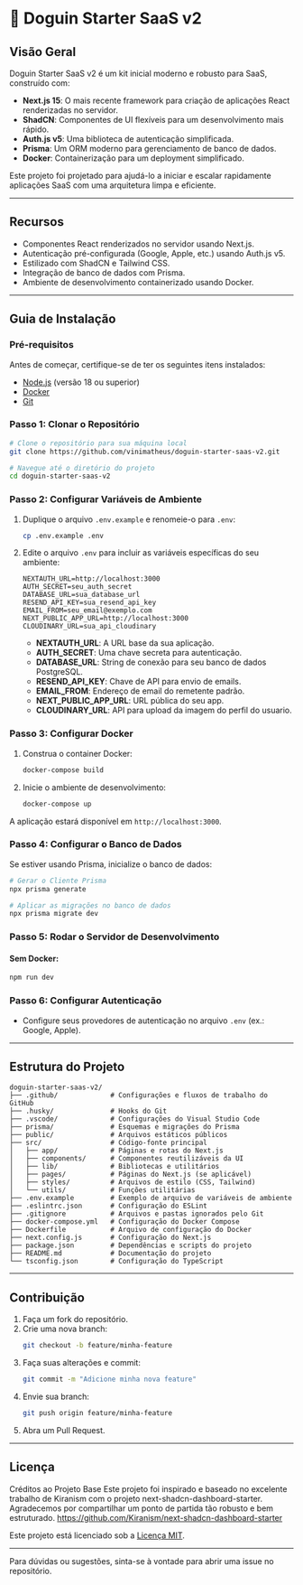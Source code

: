 # 🐶 Doguin Starter SaaS v2

## Visão Geral

Doguin Starter SaaS v2 é um kit inicial moderno e robusto para SaaS, construído com:

- **Next.js 15**: O mais recente framework para criação de aplicações React renderizadas no servidor.
- **ShadCN**: Componentes de UI flexíveis para um desenvolvimento mais rápido.
- **Auth.js v5**: Uma biblioteca de autenticação simplificada.
- **Prisma**: Um ORM moderno para gerenciamento de banco de dados.
- **Docker**: Containerização para um deployment simplificado.

Este projeto foi projetado para ajudá-lo a iniciar e escalar rapidamente aplicações SaaS com uma arquitetura limpa e eficiente.

---

## Recursos

- Componentes React renderizados no servidor usando Next.js.
- Autenticação pré-configurada (Google, Apple, etc.) usando Auth.js v5.
- Estilizado com ShadCN e Tailwind CSS.
- Integração de banco de dados com Prisma.
- Ambiente de desenvolvimento containerizado usando Docker.

---

## Guia de Instalação

### Pré-requisitos

Antes de começar, certifique-se de ter os seguintes itens instalados:

- [Node.js](https://nodejs.org/) (versão 18 ou superior)
- [Docker](https://www.docker.com/)
- [Git](https://git-scm.com/)

### Passo 1: Clonar o Repositório

```bash
# Clone o repositório para sua máquina local
git clone https://github.com/vinimatheus/doguin-starter-saas-v2.git

# Navegue até o diretório do projeto
cd doguin-starter-saas-v2
```

### Passo 2: Configurar Variáveis de Ambiente

1. Duplique o arquivo `.env.example` e renomeie-o para `.env`:

   ```bash
   cp .env.example .env
   ```

2. Edite o arquivo `.env` para incluir as variáveis específicas do seu ambiente:

   ```env
   NEXTAUTH_URL=http://localhost:3000
   AUTH_SECRET=seu_auth_secret
   DATABASE_URL=sua_database_url
   RESEND_API_KEY=sua_resend_api_key
   EMAIL_FROM=seu_email@exemplo.com
   NEXT_PUBLIC_APP_URL=http://localhost:3000
   CLOUDINARY_URL=sua_api_cloudinary
   ```

   - **NEXTAUTH_URL**: A URL base da sua aplicação.
   - **AUTH_SECRET**: Uma chave secreta para autenticação.
   - **DATABASE_URL**: String de conexão para seu banco de dados PostgreSQL.
   - **RESEND_API_KEY**: Chave de API para envio de emails.
   - **EMAIL_FROM**: Endereço de email do remetente padrão.
   - **NEXT_PUBLIC_APP_URL**: URL pública do seu app.
   - **CLOUDINARY_URL**: API para upload da imagem do perfil do usuario.

### Passo 3: Configurar Docker

1. Construa o container Docker:

   ```bash
   docker-compose build
   ```

2. Inicie o ambiente de desenvolvimento:

   ```bash
   docker-compose up
   ```

A aplicação estará disponível em `http://localhost:3000`.

### Passo 4: Configurar o Banco de Dados

Se estiver usando Prisma, inicialize o banco de dados:

```bash
# Gerar o Cliente Prisma
npx prisma generate

# Aplicar as migrações no banco de dados
npx prisma migrate dev
```

### Passo 5: Rodar o Servidor de Desenvolvimento

#### Sem Docker:

```bash
npm run dev
```

### Passo 6: Configurar Autenticação

- Configure seus provedores de autenticação no arquivo `.env` (ex.: Google, Apple).

---

## Estrutura do Projeto

```
doguin-starter-saas-v2/
├── .github/             # Configurações e fluxos de trabalho do GitHub
├── .husky/              # Hooks do Git
├── .vscode/             # Configurações do Visual Studio Code
├── prisma/              # Esquemas e migrações do Prisma
├── public/              # Arquivos estáticos públicos
├── src/                 # Código-fonte principal
│   ├── app/             # Páginas e rotas do Next.js
│   ├── components/      # Componentes reutilizáveis da UI
│   ├── lib/             # Bibliotecas e utilitários
│   ├── pages/           # Páginas do Next.js (se aplicável)
│   ├── styles/          # Arquivos de estilo (CSS, Tailwind)
│   └── utils/           # Funções utilitárias
├── .env.example         # Exemplo de arquivo de variáveis de ambiente
├── .eslintrc.json       # Configuração do ESLint
├── .gitignore           # Arquivos e pastas ignorados pelo Git
├── docker-compose.yml   # Configuração do Docker Compose
├── Dockerfile           # Arquivo de configuração do Docker
├── next.config.js       # Configuração do Next.js
├── package.json         # Dependências e scripts do projeto
├── README.md            # Documentação do projeto
└── tsconfig.json        # Configuração do TypeScript
```

---

## Contribuição

1. Faça um fork do repositório.
2. Crie uma nova branch:
   ```bash
   git checkout -b feature/minha-feature
   ```
3. Faça suas alterações e commit:
   ```bash
   git commit -m "Adicione minha nova feature"
   ```
4. Envie sua branch:
   ```bash
   git push origin feature/minha-feature
   ```
5. Abra um Pull Request.

---

## Licença

Créditos ao Projeto Base
Este projeto foi inspirado e baseado no excelente trabalho de Kiranism com o projeto next-shadcn-dashboard-starter. Agradecemos por compartilhar um ponto de partida tão robusto e bem estruturado.
https://github.com/Kiranism/next-shadcn-dashboard-starter

Este projeto está licenciado sob a [Licença MIT](LICENSE).

---

Para dúvidas ou sugestões, sinta-se à vontade para abrir uma issue no repositório.
